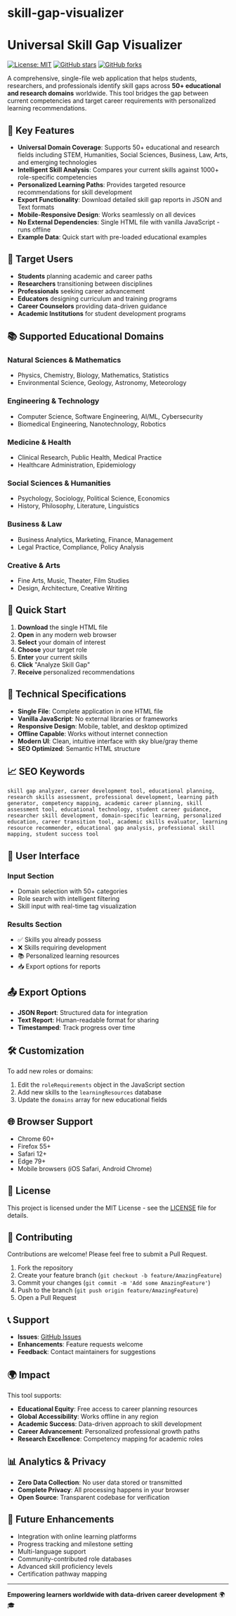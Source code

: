 # skill-gap-visualizer
# Universal Skill Gap Visualizer

[![License: MIT](https://img.shields.io/badge/License-MIT-yellow.svg)](https://opensource.org/licenses/MIT)
[![GitHub stars](https://img.shields.io/github/stars/yourusername/universal-skill-gap-visualizer.svg)](https://github.com/yourusername/universal-skill-gap-visualizer/stargazers)
[![GitHub forks](https://img.shields.io/github/forks/yourusername/universal-skill-gap-visualizer.svg)](https://github.com/yourusername/universal-skill-gap-visualizer/network)

A comprehensive, single-file web application that helps students, researchers, and professionals identify skill gaps across **50+ educational and research domains** worldwide. This tool bridges the gap between current competencies and target career requirements with personalized learning recommendations.

## 🌟 Key Features

- **Universal Domain Coverage**: Supports 50+ educational and research fields including STEM, Humanities, Social Sciences, Business, Law, Arts, and emerging technologies
- **Intelligent Skill Analysis**: Compares your current skills against 1000+ role-specific competencies
- **Personalized Learning Paths**: Provides targeted resource recommendations for skill development
- **Export Functionality**: Download detailed skill gap reports in JSON and Text formats
- **Mobile-Responsive Design**: Works seamlessly on all devices
- **No External Dependencies**: Single HTML file with vanilla JavaScript - runs offline
- **Example Data**: Quick start with pre-loaded educational examples

## 🎯 Target Users

- **Students** planning academic and career paths
- **Researchers** transitioning between disciplines
- **Professionals** seeking career advancement
- **Educators** designing curriculum and training programs
- **Career Counselors** providing data-driven guidance
- **Academic Institutions** for student development programs

## 📚 Supported Educational Domains

### Natural Sciences & Mathematics
- Physics, Chemistry, Biology, Mathematics, Statistics
- Environmental Science, Geology, Astronomy, Meteorology

### Engineering & Technology
- Computer Science, Software Engineering, AI/ML, Cybersecurity
- Biomedical Engineering, Nanotechnology, Robotics

### Medicine & Health
- Clinical Research, Public Health, Medical Practice
- Healthcare Administration, Epidemiology

### Social Sciences & Humanities
- Psychology, Sociology, Political Science, Economics
- History, Philosophy, Literature, Linguistics

### Business & Law
- Business Analytics, Marketing, Finance, Management
- Legal Practice, Compliance, Policy Analysis

### Creative & Arts
- Fine Arts, Music, Theater, Film Studies
- Design, Architecture, Creative Writing

## 🚀 Quick Start

1. **Download** the single HTML file
2. **Open** in any modern web browser
3. **Select** your domain of interest
4. **Choose** your target role
5. **Enter** your current skills
6. **Click** "Analyze Skill Gap"
7. **Receive** personalized recommendations

## 🔧 Technical Specifications

- **Single File**: Complete application in one HTML file
- **Vanilla JavaScript**: No external libraries or frameworks
- **Responsive Design**: Mobile, tablet, and desktop optimized
- **Offline Capable**: Works without internet connection
- **Modern UI**: Clean, intuitive interface with sky blue/gray theme
- **SEO Optimized**: Semantic HTML structure

## 📈 SEO Keywords

`skill gap analyzer, career development tool, educational planning, research skills assessment, professional development, learning path generator, competency mapping, academic career planning, skill assessment tool, educational technology, student career guidance, researcher skill development, domain-specific learning, personalized education, career transition tool, academic skills evaluator, learning resource recommender, educational gap analysis, professional skill mapping, student success tool`

## 🎨 User Interface

### Input Section
- Domain selection with 50+ categories
- Role search with intelligent filtering
- Skill input with real-time tag visualization

### Results Section
- ✅ Skills you already possess
- ❌ Skills requiring development
- 📚 Personalized learning resources
- 📥 Export options for reports

## 📤 Export Options

- **JSON Report**: Structured data for integration
- **Text Report**: Human-readable format for sharing
- **Timestamped**: Track progress over time

## 🛠️ Customization

To add new roles or domains:
1. Edit the `roleRequirements` object in the JavaScript section
2. Add new skills to the `learningResources` database
3. Update the `domains` array for new educational fields

## 🌐 Browser Support

- Chrome 60+
- Firefox 55+
- Safari 12+
- Edge 79+
- Mobile browsers (iOS Safari, Android Chrome)

## 📄 License

This project is licensed under the MIT License - see the [LICENSE](LICENSE) file for details.

## 🤝 Contributing

Contributions are welcome! Please feel free to submit a Pull Request.

1. Fork the repository
2. Create your feature branch (`git checkout -b feature/AmazingFeature`)
3. Commit your changes (`git commit -m 'Add some AmazingFeature'`)
4. Push to the branch (`git push origin feature/AmazingFeature`)
5. Open a Pull Request

## 📞 Support

- **Issues**: [GitHub Issues](https://github.com/yourusername/universal-skill-gap-visualizer/issues)
- **Enhancements**: Feature requests welcome
- **Feedback**: Contact maintainers for suggestions

## 🌍 Impact

This tool supports:
- **Educational Equity**: Free access to career planning resources
- **Global Accessibility**: Works offline in any region
- **Academic Success**: Data-driven approach to skill development
- **Career Advancement**: Personalized professional growth paths
- **Research Excellence**: Competency mapping for academic roles

## 📊 Analytics & Privacy

- **Zero Data Collection**: No user data stored or transmitted
- **Complete Privacy**: All processing happens in your browser
- **Open Source**: Transparent codebase for verification

## 🚀 Future Enhancements

- Integration with online learning platforms
- Progress tracking and milestone setting
- Multi-language support
- Community-contributed role databases
- Advanced skill proficiency levels
- Certification pathway mapping

---

**Empowering learners worldwide with data-driven career development** 🌍🎓

